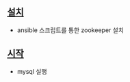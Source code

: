 ## [설치](./ansible_install/readme.md)
- ansible 스크립트를 통한 zookeeper 설치


## [시작](start.md)
- mysql 실행

